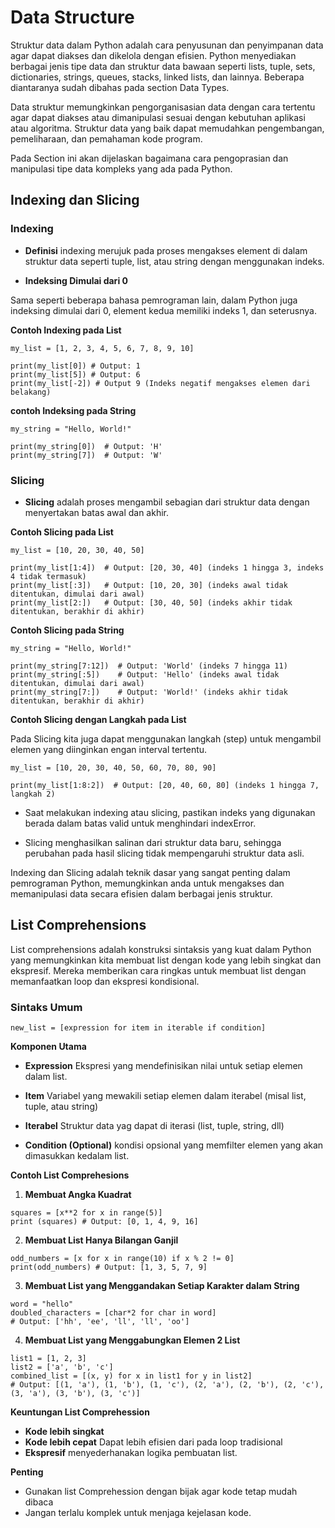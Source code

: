 # Data Structure

Struktur data dalam Python adalah cara penyusunan dan penyimpanan data agar dapat diakses dan dikelola dengan efisien. Python menyediakan berbagai jenis tipe data dan struktur data bawaan seperti lists, tuple, sets, dictionaries, strings, queues, stacks, linked lists, dan lainnya. Beberapa diantaranya sudah dibahas pada section Data Types.

Data struktur memungkinkan pengorganisasian data dengan cara tertentu agar dapat diakses atau dimanipulasi sesuai dengan kebutuhan aplikasi atau algoritma. Struktur data yang baik dapat memudahkan pengembangan, pemeliharaan, dan pemahaman kode program.

Pada Section ini akan dijelaskan bagaimana cara pengoprasian dan manipulasi tipe data kompleks yang ada pada Python.

## Indexing dan Slicing

### Indexing

- **Definisi** indexing merujuk pada proses mengakses element di dalam struktur data seperti tuple, list, atau string dengan menggunakan indeks.

- **Indeksing Dimulai dari 0**

Sama seperti beberapa bahasa pemrograman lain, dalam Python juga indeksing dimulai dari 0, element kedua memiliki indeks 1, dan seterusnya.

**Contoh Indexing pada List**

```
my_list = [1, 2, 3, 4, 5, 6, 7, 8, 9, 10]

print(my_list[0]) # Output: 1
print(my_list[5]) # Output: 6
print(my_list[-2]) # Output 9 (Indeks negatif mengakses elemen dari belakang)
```

**contoh Indeksing pada String**

```
my_string = "Hello, World!"

print(my_string[0])  # Output: 'H'
print(my_string[7])  # Output: 'W'
```

### Slicing

- **Slicing** adalah proses mengambil sebagian dari struktur data dengan menyertakan batas awal dan akhir.

**Contoh Slicing pada List**

```
my_list = [10, 20, 30, 40, 50]

print(my_list[1:4])  # Output: [20, 30, 40] (indeks 1 hingga 3, indeks 4 tidak termasuk)
print(my_list[:3])   # Output: [10, 20, 30] (indeks awal tidak ditentukan, dimulai dari awal)
print(my_list[2:])   # Output: [30, 40, 50] (indeks akhir tidak ditentukan, berakhir di akhir)
```

**Contoh Slicing pada String**

```
my_string = "Hello, World!"

print(my_string[7:12])  # Output: 'World' (indeks 7 hingga 11)
print(my_string[:5])    # Output: 'Hello' (indeks awal tidak ditentukan, dimulai dari awal)
print(my_string[7:])    # Output: 'World!' (indeks akhir tidak ditentukan, berakhir di akhir)
```

**Contoh Slicing dengan Langkah pada List**

Pada Slicing kita juga dapat menggunakan langkah (step) untuk mengambil elemen yang diinginkan engan interval tertentu.

```
my_list = [10, 20, 30, 40, 50, 60, 70, 80, 90]

print(my_list[1:8:2])  # Output: [20, 40, 60, 80] (indeks 1 hingga 7, langkah 2)
```

- Saat melakukan indexing atau slicing, pastikan indeks yang digunakan berada dalam batas valid untuk menghindari indexError.

- Slicing menghasilkan salinan dari struktur data baru, sehingga perubahan pada hasil slicing tidak mempengaruhi struktur data asli.

Indexing dan Slicing adalah teknik dasar yang sangat penting dalam pemrograman Python, memungkinkan anda untuk mengakses dan memanipulasi data secara efisien dalam berbagai jenis struktur.

## List Comprehensions

List comprehensions adalah konstruksi sintaksis yang kuat dalam Python yang memungkinkan kita membuat list dengan kode yang lebih singkat dan ekspresif. Mereka memberikan cara ringkas untuk membuat list dengan memanfaatkan loop dan ekspresi kondisional.

### Sintaks Umum

```
new_list = [expression for item in iterable if condition]
```

**Komponen Utama**

- **Expression** Ekspresi yang mendefinisikan nilai untuk setiap elemen dalam list.

- **Item** Variabel yang mewakili setiap elemen dalam iterabel (misal list, tuple, atau string)

- **Iterabel** Struktur data yag dapat di iterasi (list, tuple, string, dll)

- **Condition (Optional)** kondisi opsional yang memfilter elemen yang akan dimasukkan kedalam list.

**Contoh List Comprehesions**

1. **Membuat Angka Kuadrat**

```
squares = [x**2 for x in range(5)]
print (squares) # Output: [0, 1, 4, 9, 16]
```

2. **Membuat List Hanya Bilangan Ganjil**

```
odd_numbers = [x for x in range(10) if x % 2 != 0]
print(odd_numbers) # Output: [1, 3, 5, 7, 9]
```

3. **Membuat List yang Menggandakan Setiap Karakter dalam String**

```
word = "hello"
doubled_characters = [char*2 for char in word]
# Output: ['hh', 'ee', 'll', 'll', 'oo']
```

4. **Membuat List yang Menggabungkan Elemen 2 List**

```
list1 = [1, 2, 3]
list2 = ['a', 'b', 'c']
combined_list = [(x, y) for x in list1 for y in list2]
# Output: [(1, 'a'), (1, 'b'), (1, 'c'), (2, 'a'), (2, 'b'), (2, 'c'), (3, 'a'), (3, 'b'), (3, 'c')]
```

**Keuntungan List Comprehession**

- **Kode lebih singkat**
- **Kode lebih cepat** Dapat lebih efisien dari pada loop tradisional
- **Ekspresif** menyederhanakan logika pembuatan list.

**Penting**

- Gunakan list Comprehession dengan bijak agar kode tetap mudah dibaca
- Jangan terlalu komplek untuk menjaga kejelasan kode.
